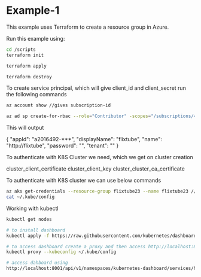 # Example-1

This example uses Terraform to create a resource group in Azure.

Run this example using:

```bash
cd /scripts
terraform init

terraform apply

terraform destroy
```

To create service principal, which will give client_id and client_secret run the following commands

```bash
az account show //gives subscription-id

az ad sp create-for-rbac --role="Contributor" -scopes="/subscriptions/<subscription-id>"
```

This will output

{
"appId": "a2016492-\*\*\*",
"displayName": "flixtube",
"name": "http://flixtube",
"password": "",
"tenant": ""
}

To authenticate with K8S Cluster we need, which we get on cluster creation

cluster_client_certificate
cluster_client_key
cluster_cluster_ca_certificate

To authenticate with K8S cluster we can use below commands

```bash
az aks get-credentials --resource-group flixtube23 --name flixtube23 // creates a config file
cat ~/.kube/config
```

Working with kubectl

```bash
kubectl get nodes

# to install dashboard
kubectl apply -f https://raw.githubusercontent.com/kubernetes/dashboard/v2.5.0/aio/deploy/recommended.yaml

# to access dashboard create a proxy and then access http://localhost:8001
kubectl proxy --kubeconfig ~/.kube/config

# access dahboard using
http://localhost:8001/api/v1/namespaces/kubernetes-dashboard/services/https:kubernetes-dashboard:/proxy/

```
